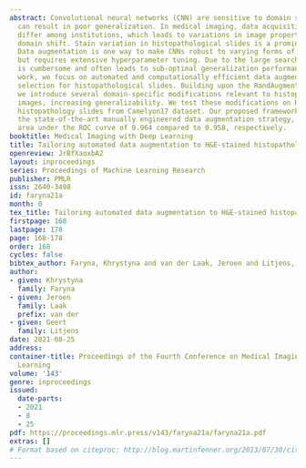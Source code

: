 ```yaml
---
abstract: Convolutional neural networks (CNN) are sensitive to domain shifts, which
  can result in poor generalization. In medical imaging, data acquisition conditions
  differ among institutions, which leads to variations in image properties and thus
  domain shift. Stain variation in histopathological slides is a prominent example.
  Data augmentation is one way to make CNNs robust to varying forms of domain shift,
  but requires extensive hyperparameter tuning. Due to the large search space, this
  is cumbersome and often leads to sub-optimal generalization performance. In this
  work, we focus on automated and computationally efficient data augmentation policy
  selection for histopathological slides. Building upon the RandAugment framework,
  we introduce several domain-specific modifications relevant to histopathological
  images, increasing generalizability. We test these modifications on H&E-stained
  histopathology slides from Camelyon17 dataset. Our proposed framework outperforms
  the state-of-the-art manually engineered data augmentation strategy, achieving an
  area under the ROC curve of 0.964 compared to 0.958, respectively.
booktitle: Medical Imaging with Deep Learning
title: Tailoring automated data augmentation to H&E-stained histopathology
openreview: JrBfXaoxbA2
layout: inproceedings
series: Proceedings of Machine Learning Research
publisher: PMLR
issn: 2640-3498
id: faryna21a
month: 0
tex_title: Tailoring automated data augmentation to H&E-stained histopathology
firstpage: 168
lastpage: 178
page: 168-178
order: 168
cycles: false
bibtex_author: Faryna, Khrystyna and van der Laak, Jeroen and Litjens, Geert
author:
- given: Khrystyna
  family: Faryna
- given: Jeroen
  family: Laak
  prefix: van der
- given: Geert
  family: Litjens
date: 2021-08-25
address:
container-title: Proceedings of the Fourth Conference on Medical Imaging with Deep
  Learning
volume: '143'
genre: inproceedings
issued:
  date-parts:
  - 2021
  - 8
  - 25
pdf: https://proceedings.mlr.press/v143/faryna21a/faryna21a.pdf
extras: []
# Format based on citeproc: http://blog.martinfenner.org/2013/07/30/citeproc-yaml-for-bibliographies/
---
```

